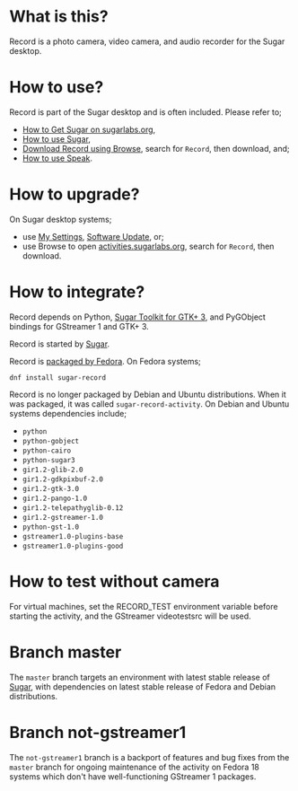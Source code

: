 What is this?
=============

Record is a photo camera, video camera, and audio recorder for the Sugar desktop.

How to use?
===========

Record is part of the Sugar desktop and is often included.  Please refer to;

* [How to Get Sugar on sugarlabs.org](https://sugarlabs.org/),
* [How to use Sugar](https://help.sugarlabs.org/),
* [Download Record using Browse](https://activities.sugarlabs.org/), search for `Record`, then download, and;
* [How to use Speak](https://help.sugarlabs.org/en/record.html).

How to upgrade?
===============

On Sugar desktop systems;
* use [My Settings](https://help.sugarlabs.org/en/my_settings.html), [Software Update](https://help.sugarlabs.org/en/my_settings.html#software-update), or;
* use Browse to open [activities.sugarlabs.org](https://activities.sugarlabs.org/), search for `Record`, then download.

How to integrate?
=================

Record depends on Python, [Sugar Toolkit for GTK+ 3](https://github.com/sugarlabs/sugar-toolkit-gtk3), and PyGObject bindings for GStreamer 1 and GTK+ 3.

Record is started by [Sugar](https://github.com/sugarlabs/sugar).

Record is [packaged by Fedora](https://src.fedoraproject.org/rpms/sugar-record).  On Fedora systems;

```
dnf install sugar-record
```

Record is no longer packaged by Debian and Ubuntu distributions.  When it was packaged, it was called `sugar-record-activity`.  On Debian and Ubuntu systems dependencies include;

* `python`
* `python-gobject`
* `python-cairo`
* `python-sugar3`
* `gir1.2-glib-2.0`
* `gir1.2-gdkpixbuf-2.0`
* `gir1.2-gtk-3.0`
* `gir1.2-pango-1.0`
* `gir1.2-telepathyglib-0.12`
* `gir1.2-gstreamer-1.0`
* `python-gst-1.0`
* `gstreamer1.0-plugins-base`
* `gstreamer1.0-plugins-good`

How to test without camera
==========================

For virtual machines, set the RECORD_TEST environment variable before
starting the activity, and the GStreamer videotestsrc will be used.

Branch master
=============

The `master` branch targets an environment with latest stable release
of [Sugar](https://github.com/sugarlabs/sugar), with dependencies on
latest stable release of Fedora and Debian distributions.

Branch not-gstreamer1
=====================

The `not-gstreamer1` branch is a backport of features and bug fixes
from the `master` branch for ongoing maintenance of the activity on
Fedora 18 systems which don't have well-functioning GStreamer 1
packages.
